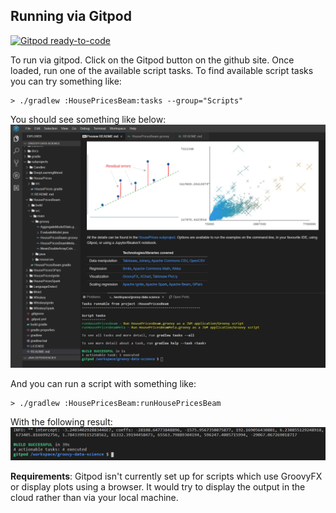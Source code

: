 ## Running via Gitpod

[![Gitpod ready-to-code](https://img.shields.io/badge/Gitpod-ready--to--code-blue?logo=gitpod)](https://gitpod.io/#https://github.com/paulk-asert/groovy-constraint-programming)

To run via gitpod. Click on the Gitpod button on the github site.
Once loaded, run one of the available script tasks. To find
available script tasks you can try something like:

```
> ./gradlew :HousePricesBeam:tasks --group="Scripts"
```

You should see something like below:
![Gitpod tasks](images/Gitpod.png)

And you can run a script with something like:
```
> ./gradlew :HousePricesBeam:runHousePricesBeam
```

With the following result:
![Gitpod result](images/GitpodResult.png)

__Requirements__: Gitpod isn't currently set up for scripts which
use GroovyFX or display plots using a browser. It would try to
display the output in the cloud rather than via your local machine.